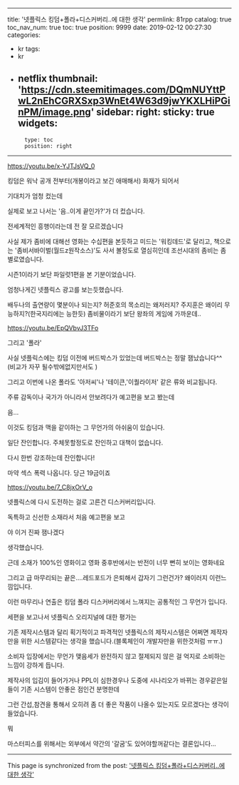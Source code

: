 
---
title: '넷플릭스 킹덤+폴라+디스커버리..에 대한 생각'
permlink: 81rpp
catalog: true
toc_nav_num: true
toc: true
position: 9999
date: 2019-02-12 00:27:30
categories:
- kr
tags:
- kr
- netflix
thumbnail: 'https://cdn.steemitimages.com/DQmNUYttPwL2nEhCGRXSxp3WnEt4W63d9jwYKXLHiPGinPM/image.png'
sidebar:
    right:
        sticky: true
widgets:
    -
        type: toc
        position: right
---


https://youtu.be/x-YJTJsVQ_0

킹덤은 워낙 공개 전부터(개봉이라고 보긴 애매해서) 화재가 되어서

기대치가 엄청 컸는데

실제로 보고 나서는 '음..이게 끝인가?'가 더 컸습니다.

전세계적인 흥행이라는데 전 잘 모르겠습니다

사실 제가 좀비에 대해선 영화는 수십편을 본듯하고 미드는 '워킹데드'로 달리고, 책으로는  '좀비서바이벌(월드z원작소스)'도 사서 볼정도로 열심히인데 조선시대의 좀비는 좀 별로였습니다.

 시즌1이라기 보단 파일럿1편을 본 기분이었습니다.

엄청나게긴 넷플릭스 광고를 보는듯했습니다.

배두나의 출연량이 몇분이나 되는지?
허준호의 목소리는 왜저러지?
주지훈은 왜이리 무능하지?(한국지리에는 능한듯)
좀비물이라기 보단 왕좌의 게임에 가까운데..

https://youtu.be/EpQVbvJ3TFo


그리고 '폴라'

사실 넷플릭스에는 킹덤 이전에 버드박스가 있었는데 버드박스는 정말 잼났습니다^^
(비교가 자꾸 될수밖에없지만서도 )

그리고 이번에 나온  폴라도 '아저씨'나 '테이큰,'이퀄라이저' 같은 류와 비교됩니다.

주류 감독이나 국가가 아니라서 안보려다가 예고편을 보고 봤는데

음...

이것도 킹덤과 맥을 같이하는 그 무언가의 아쉬움이 있습니다.

일단 잔인합니다. 주체못할정도로 잔인하고 대책이 없습니다. 

다시 한번 강조하는데 잔인합니다! 

마약 섹스 폭력 나옵니다. 당근 19금이죠

https://youtu.be/7_C8jxOrV_o


넷플릭스에 다시 도전하는 걸로 고른건 디스커버리입니다.

독특하고 신선한 소재라서 처음 예고편을 보고

야 이거 진짜 잼나겠다

생각했습니다.

근데 소재가 100%인 영화이고 영화 중후반에서는 반전이 너무 뻔히 보이는 영화네요

그리고 급 마무리되는 끝은....레드포드가 은퇴해서 갑자기 그런건가? 왜이러지 이런느낌입니다.

이런 마무리나 연출은 킹덤 폴라 디스커버리에서 느껴지는 공통적인 그 무언가 입니다.




세편을 보고나서 넷플릭스 오리지널에 대한 평가는

기존 제작시스템과 달리 획기적이고 파격적인 넷플릭스의 제작시스템은 어쩌면 제작자만을 위한 시스템같다는 생각을 했습니다.(블록체인이 개발자만을 위한것처럼 ㅠㅠ.)

소비자 입장에서는 무언가 맺음세가 완전하지 않고 절제되지 않은 걸 억지로 소비하는 느낌이 강하게 듭니다.

제작사의 입김이 들어가거나 PPL이 심한경우나 도중에 시나리오가 바뀌는 경우같은일들이 기존 시스템이 안좋은 점인건 분명한데

그런 간섭,참견을 통해서 오히려 좀 더 좋은 작품이 나올수 있는지도 모르겠다는 생각이 들었습니다.

뭐

마스터피스를 위해서는 외부에서 약간의 '갈굼'도 있어야할꺼같다는 결론입니다...

- - -

This page is synchronized from the post: ['넷플릭스 킹덤+폴라+디스커버리..에 대한 생각'](https://steemit.com/@virus707/81rpp)
